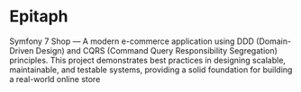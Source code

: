 # Epitaph
Symfony 7 Shop — A modern e-commerce application using DDD (Domain-Driven Design) and CQRS (Command Query Responsibility Segregation) principles. This project demonstrates best practices in designing scalable, maintainable, and testable systems, providing a solid foundation for building a real-world online store
